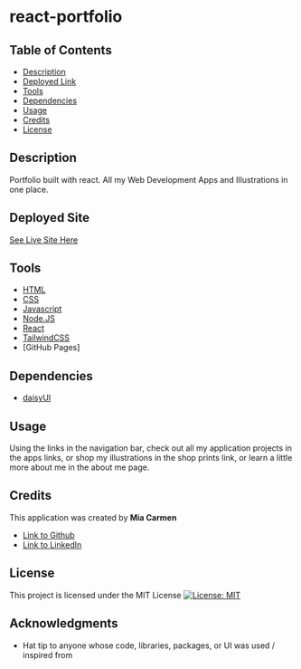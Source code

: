 # react-portfolio

## Table of Contents
- [Description](#description)
- [Deployed Link](#deployed)
- [Tools](#tools)
- [Dependencies](#dependencies)
- [Usage](#usage)
- [Credits](#credits)
- [License](#license)

## Description

Portfolio built with react. All my Web Development Apps and Illustrations in one place. 

## Deployed Site

[See Live Site Here](https://miacarmen.github.io/react-portfolio/)

## Tools

* [HTML](https://developer.mozilla.org/en-US/docs/Web/HTML)
* [CSS](https://developer.mozilla.org/en-US/docs/Web/CSS)
* [Javascript](https://developer.mozilla.org/en-US/docs/Web/JavaScript)
* [Node.JS](https://nodejs.org/en/)
* [React](https://reactjs.org/)
* [TailwindCSS](https://tailwindcss.com/)
* [GitHub Pages]

## Dependencies

* [daisyUI](https://daisyui.com/)

## Usage

Using the links in the navigation bar, check out all my application projects in the apps links, or shop my illustrations in the shop prints link, or learn a little more about me in the about me page.

## Credits

This application was created by **Mia Carmen** 

- [Link to Github](https://github.com/Miacarmen)
- [Link to LinkedIn](https://www.linkedin.com/in/mia-carmen-7750a6b8/)

## License

This project is licensed under the MIT License 
[![License: MIT](https://img.shields.io/badge/License-MIT-blue.svg)](https://opensource.org/licenses/MIT)

## Acknowledgments

* Hat tip to anyone whose code, libraries, packages, or UI was used  / inspired from